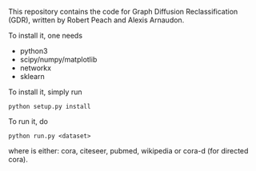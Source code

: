 This repository contains the code for Graph Diffusion Reclassification (GDR), written by Robert Peach and Alexis Arnaudon. 

To install it, one needs

- python3
- scipy/numpy/matplotlib
- networkx
- sklearn 

To install it, simply run 
```
python setup.py install
```

To run it, do
```
python run.py <dataset>
```
  
where <dataset> is either: cora, citeseer, pubmed, wikipedia or cora-d (for directed cora).
